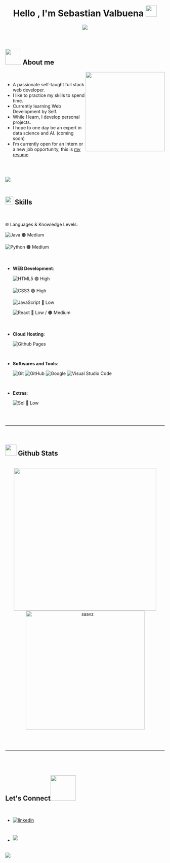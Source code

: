 <h1 align="center"><b >Hello , I'm Sebastian Valbuena </b><img src="https://media.giphy.com/media/hvRJCLFzcasrR4ia7z/giphy.gif" width="35"></h1>
<!--  -->
<p align="center">
  <a href="https://github.com/DenverCoder1/readme-typing-svg"><img src="https://readme-typing-svg.herokuapp.com?font=Time+New+Roman&color=00FF00&size=25&center=true&vCenter=true&width=600&height=100&lines=Computer+Engineering+Student;💻In+love+with+data+science+and+AI;And+passionate+about+learning+more+each+day;With+a+taste+for+web+development;I+enjoy+taking+on+new+challenges+every+day"></a>
</p>


<br>



	
## <picture><img src = "" width = 50px></picture> **About me**

<picture> <img align="right" src="" width = 250px></picture>

<br>

- A passionate self-taught full stack web developer.
- I like to practice my skills to spend time.
- Currently learning Web Development by Self.
- While I learn, I develop personal projects.
- I hope to one day be an expert in data science and AI. (coming soon)
- I’m currently open for an Intern or a new job opportunity, this is [my resume](https://www.linkedin.com/in/sebastian-valbuena/)

<br><br>

<img src="https://user-images.githubusercontent.com/73097560/115834477-dbab4500-a447-11eb-908a-139a6edaec5c.gif"><br><br>

## <img src="https://media2.giphy.com/media/QssGEmpkyEOhBCb7e1/giphy.gif?cid=ecf05e47a0n3gi1bfqntqmob8g9aid1oyj2wr3ds3mg700bl&rid=giphy.gif" width ="25"><b> Skills</b>
<br>

<p align="center">

🌐 Languages & Knowledge Levels:


![Java](https://img.shields.io/badge/Java-ED8B00?style=for-the-badge&logo=openjdk&logoColor=white) 🟠 Medium

![Python](https://img.shields.io/badge/Python-14354C?style=for-the-badge&logo=python&logoColor=white) 🟠 Medium

<br>   
    
- **WEB Development**:

   ![HTML5](https://img.shields.io/badge/HTML5%20-%23E34F26.svg?style=for-the-badge&logo=html5&logoColor=white) 🟢 High
  
   ![CSS3](https://img.shields.io/badge/CSS%20-%231572B6.svg?style=for-the-badge&logo=css3&logoColor=white) 🟢 High
  
   ![JavaScript](https://img.shields.io/badge/JavaScript%20-%23F7DF1E.svg?style=for-the-badge&logo=javascript&logoColor=black) 🔴 Low
  
   ![React](https://img.shields.io/badge/React-20232A?style=for-the-badge&logo=react&logoColor=61DAFB) 🔴 Low / 🟠 Medium

<br>

- **Cloud Hosting**:

    ![Github Pages](https://img.shields.io/badge/GitHub%20Pages-%23327FC7.svg?style=for-the-badge&logo=github&logoColor=white)
    
<br>

- **Softwares and Tools**:

    ![Git](https://img.shields.io/badge/git-%23F05033.svg?style=for-the-badge&logo=git&logoColor=white)
    ![GitHub](https://img.shields.io/badge/github-%23121011.svg?style=for-the-badge&logo=github&logoColor=white)
    ![Google](https://img.shields.io/badge/google-%234285F4.svg?style=for-the-badge&logo=google&logoColor=white)
    ![Visual Studio Code](https://img.shields.io/badge/Visual%20Studio%20Code-0078d7.svg?style=for-the-badge&logo=visual-studio-code&logoColor=white)
    

<br>

- **Extras**:

    ![Sql](https://img.shields.io/badge/MySQL-00000F?style=for-the-badge&logo=mysql&logoColor=white) 🔴 Low
 


</p>

<br>
<br>

-----

<br>


## <img src="https://media.giphy.com/media/iY8CRBdQXODJSCERIr/giphy.gif" width="35"><b> Github Stats </b>
<br>

<div align="center">

<a href="https://github.com/saavz/">
  <img src="https://github-readme-stats.vercel.app/api?username=saavz&include_all_commits=true&count_private=true&show_icons=true&line_height=20&title_color=7A7ADB&icon_color=2234AE&text_color=D3D3D3&bg_color=0,000000,130F40" width="450"/>
  <img src="https://github-readme-stats.vercel.app/api/top-langs?username=saavz&show_icons=true&locale=en&layout=compact&line_height=20&title_color=7A7ADB&icon_color=2234AE&text_color=D3D3D3&bg_color=0,000000,130F40" width="375" alt="saavz"/>
  

  
  

</a>
</div>

<br>
<br>
<br>

-----

<br>
<br>

## <b> Let's Connect</b><img src="https://github.com/saavz/saavz/raw/main/assets/mdImages/handshake.gif" width ="80">
<br>
<div align='left'>

<ul>

<li>
<a href="https://www.linkedin.com/in/sebastian-valbuena/" target="_blank">
<img src="https://img.shields.io/badge/linkedin:  Sebastian Valbuena-%2300acee.svg?color=405DE6&style=for-the-badge&logo=linkedin&logoColor=white" alt=linkedin style="margin-bottom: 5px;"/>
</a>
</li>

<br>

<br>

<li>
<a href="savalbuenaz@gmail.com" target="_blank">
<img src="https://img.shields.io/badge/gmail: savalbuenaz@gmail.com-%23EA4335.svg?style=for-the-badge&logo=gmail&logoColor=white" t=mail style="margin-bottom: 5px;" />
</a>
</li>
	
</ul>
</div>

<br>
<img src="https://user-images.githubusercontent.com/73097560/115834477-dbab4500-a447-11eb-908a-139a6edaec5c.gif">
<br>
<br>
<br>

<div align='center'>

